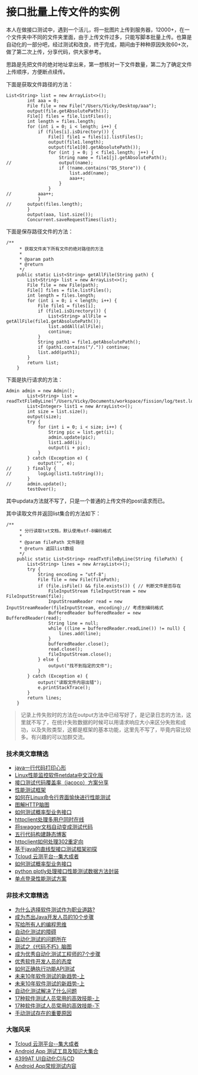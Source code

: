 # 接口批量上传文件的实例


本人在做接口测试中，遇到一个活儿，将一批图片上传到服务器，12000+，在一个文件夹中不同的文件夹里面，由于上传文件过多，只能写脚本批量上传。也算是自动化的一部分吧，经过测试和改良，终于完成，期间由于种种原因失败60+次，做了第二次上传，分享代码，供大家参考。

思路是先把文件的绝对地址拿出来，第一想核对一下文件数量，第二为了确定文件上传顺序，方便断点续传。

下面是获取文件路径的方法：

```
List<String> list = new ArrayList<>();
		int aaa = 0;
		File file = new File("/Users/Vicky/Desktop/aaa");
		output(file.getAbsolutePath());
		File[] files = file.listFiles();
		int length = files.length;
		for (int i = 0; i < length; i++) {
			if (files[i].isDirectory()) {
				File[] file1 = files[i].listFiles();
				output(file1.length);
				output(file1[0].getAbsolutePath());
				for (int j = 0; j < file1.length; j++) {
					String name = file1[j].getAbsolutePath();
//					output(name);
					if (!name.contains("DS_Store")) {
						list.add(name);
						aaa++;
					}
				}
//			aaa++;
			}
//		output(files.length);
		}
		output(aaa, list.size());
		Concurrent.saveRequestTimes(list);
```

下面是保存路径文件的方法：


```
/**
	 * 获取文件夹下所有文件的绝对路径的方法
	 *
	 * @param path
	 * @return
	 */
	public static List<String> getAllFile(String path) {
		List<String> list = new ArrayList<>();
		File file = new File(path);
		File[] files = file.listFiles();
		int length = files.length;
		for (int i = 0; i < length; i++) {
			File file1 = files[i];
			if (file1.isDirectory()) {
				List<String> allFile = getAllFile(file1.getAbsolutePath());
				list.addAll(allFile);
				continue;
			}
			String path1 = file1.getAbsolutePath();
			if (path1.contains("/.")) continue;
			list.add(path1);
		}
		return list;
	}
```
下面是执行请求的方法：


```
Admin admin = new Admin();
		List<String> list = readTxtFileByLine("/Users/Vicky/Documents/workspace/fission/log/test.log");
		List<Integer> list1 = new ArrayList<>();
		int size = list.size();
		output(size);
		try {
			for (int i = 0; i < size; i++) {
				String pic = list.get(i);
				admin.update(pic);
				list1.add(i);
				output(i + pic);
			}
		} catch (Exception e) {
			output("", e);
//		} finally {
//			logLog(list1.toString());
		}
//		admin.update();
		testOver();
```
其中updata方法就不写了，只是一个普通的上传文件的post请求而已。

其中读取文件并返回list集合的方法如下：

```
/**
	 * 分行读取txt文档，默认使用utf-8编码格式
	 *
	 * @param filePath 文件路径
	 * @return 返回list数组
	 */
	public static List<String> readTxtFileByLine(String filePath) {
		List<String> lines = new ArrayList<>();
		try {
			String encoding = "utf-8";
			File file = new File(filePath);
			if (file.isFile() && file.exists()) { // 判断文件是否存在
				FileInputStream fileInputStream = new FileInputStream(file);
				InputStreamReader read = new InputStreamReader(fileInputStream, encoding);// 考虑到编码格式
				BufferedReader bufferedReader = new BufferedReader(read);
				String line = null;
				while ((line = bufferedReader.readLine()) != null) {
					lines.add(line);
				}
				bufferedReader.close();
				read.close();
				fileInputStream.close();
			} else {
				output("找不到指定的文件");
			}
		} catch (Exception e) {
			output("读取文件内容出错");
			e.printStackTrace();
		}
		return lines;
	}
```

> 记录上传失败时的方法在output方法中已经写好了，是记录日志的方法，这里就不写了，在统计失败数据的时候可以用请求响应大小来区分失败和成功，以及失败类型，这都是框架的基本功能，这里先不写了，毕竟内容比较多。有兴趣的可以加群交流。

### 技术类文章精选

- [java一行代码打印心形](https://mp.weixin.qq.com/s/QPSryoSbViVURpSa9QXtpg)
- [Linux性能监控软件netdata中文汉化版](https://mp.weixin.qq.com/s/fdXtK-5WwKnxjLZdyg6-nA)
- [接口测试代码覆盖率（jacoco）方案分享](https://mp.weixin.qq.com/s/D73Sq6NLjeRKN8aCpGLOjQ)
- [性能测试框架](https://mp.weixin.qq.com/s/3_09j7-5ex35u30HQRyWug)
- [如何在Linux命令行界面愉快进行性能测试](https://mp.weixin.qq.com/s/fwGqBe1SpA2V0lPfAOd04Q)
- [图解HTTP脑图](https://mp.weixin.qq.com/s/100Vm8FVEuXs0x6rDGTipw)
- [如何测试概率型业务接口](https://mp.weixin.qq.com/s/kUVffhjae3eYivrGqo6ZMg)
- [httpclient处理多用户同时在线](https://mp.weixin.qq.com/s/Nuc30Fwy6-Qyr-Pc65t1_g)
- [将swagger文档自动变成测试代码](https://mp.weixin.qq.com/s/SY8mVenj0zMe5b47GS9VSQ)
- [五行代码构建静态博客](https://mp.weixin.qq.com/s/hZnimJOg5OqxRSDyFvuiiQ)
- [httpclient如何处理302重定向](https://mp.weixin.qq.com/s/vg354AjPKhIZsnSu4GZjZg)
- [基于java的直线型接口测试框架初探](https://mp.weixin.qq.com/s/xhg4exdb1G18-nG5E7exkQ)
- [Tcloud 云测平台--集大成者](https://mp.weixin.qq.com/s/29sEO39_NyDiJr-kY5ufdw)
- [如何测试概率型业务接口](https://mp.weixin.qq.com/s/kUVffhjae3eYivrGqo6ZMg)
- [python plotly处理接口性能测试数据方法封装](https://mp.weixin.qq.com/s/NxVdvYlD7PheNCv8AMYqhg)
- [单点登录性能测试方案](https://mp.weixin.qq.com/s/sv8FnvIq44dFEq63LpOD2A)



### 非技术文章精选
- [为什么选择软件测试作为职业道路?](https://mp.weixin.qq.com/s/o83wYvFUvy17kBPLDO609A)
- [成为杰出Java开发人员的10个步骤](https://mp.weixin.qq.com/s/UCNOTSzzvTXwiUX6xpVlyA)
- [写给所有人的编程思维](https://mp.weixin.qq.com/s/Oj33UCnYfbUgzsBzEm2GPQ)
- [自动化测试的障碍](https://mp.weixin.qq.com/s/ZIV7uJp7DzVoKhWOh6lvRg)
- [自动化测试的问题所在](https://mp.weixin.qq.com/s/BhvD7BnkBU8hDBsGUWok6g)
- [测试之《代码不朽》脑图](https://mp.weixin.qq.com/s/2aGLK3knUiiSoex-kmi0GA)
- [成为优秀自动化测试工程师的7个步骤](https://mp.weixin.qq.com/s/wdw1l4AZnPpdPBZZueCcnw)
- [优秀软件开发人员的态度](https://mp.weixin.qq.com/s/0uEEeFaR27aTlyp-sm61bA)
- [如何正确执行功能API测试](https://mp.weixin.qq.com/s/aeGx5O_jK_iTD9KUtylWmA)
- [未来10年软件测试的新趋势-上](https://mp.weixin.qq.com/s/9XgpIfXQRuKg1Pap-tfqYQ)
- [未来10年软件测试的新趋势-上](https://mp.weixin.qq.com/s/9XgpIfXQRuKg1Pap-tfqYQ)
- [自动化测试解决了什么问题](https://mp.weixin.qq.com/s/96k2I_OBHayliYGs2xo6OA)
- [17种软件测试人员常用的高效技能-上](https://mp.weixin.qq.com/s/vrM_LxQMgTSdJxaPnD_CqQ)
- [17种软件测试人员常用的高效技能-下](https://mp.weixin.qq.com/s/uyWdVm74TYKb62eIRKL7nQ)
- [手动测试存在的重要原因](https://mp.weixin.qq.com/s/mW5vryoJIkeskZLkBPFe0Q)

### 大咖风采
- [Tcloud 云测平台--集大成者](https://mp.weixin.qq.com/s/29sEO39_NyDiJr-kY5ufdw)
- [Android App 测试工具及知识大集合](https://mp.weixin.qq.com/s/Xk9rCW8whXOTAQuCfhZqTg)
- [4399AT UI自动化CI与CD](https://mp.weixin.qq.com/s/cVwg8ddnScWPX4uldsJ0fA)
- [Android App常规测试内容](https://mp.weixin.qq.com/s/tweeoS5wTqK3k7R2TVuDXA)